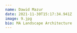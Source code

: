 ```yaml
---
name: Dawid Mazur
date: 2021-11-30T15:17:34.941Z
image: 9.jpg
bio: MA Landscape Architecture
---
```

